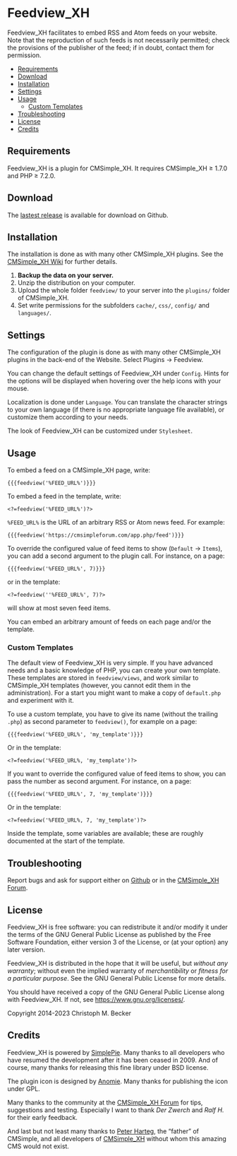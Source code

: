 # Feedview_XH

Feedview_XH facilitates to embed RSS and Atom feeds on your website.
Note that the reproduction of such feeds is not necessarily permitted; check
the provisions of the publisher of the feed; if in doubt, contact them for
permission.

- [Requirements](#requirements)
- [Download](#download)
- [Installation](#installation)
- [Settings](#settings)
- [Usage](#usage)
  - [Custom Templates](#custom-templates)
- [Troubleshooting](#troubleshooting)
- [License](#license)
- [Credits](#credits)

## Requirements

Feedview_XH is a plugin for CMSimple_XH.
It requires CMSimple_XH ≥ 1.7.0 and PHP ≥ 7.2.0.

## Download

The [lastest release](https://github.com/cmb69/feedview_xh/releases/latest)
is available for download on Github.

## Installation

The installation is done as with many other CMSimple\_XH plugins. See the
[CMSimple\_XH Wiki](https://wiki.cmsimple-xh.org/?for-users/working-with-the-cms/plugins)
for further details.

1. **Backup the data on your server.**
1. Unzip the distribution on your computer.
1. Upload the whole folder `feedview/` to your server into the `plugins/`
   folder of CMSimple_XH.</li>
1. Set write permissions for the subfolders `cache/`, `css/`, `config/` and
   `languages/`.

## Settings

The configuration of the plugin is done as with many other CMSimple_XH plugins in
the back-end of the Website. Select Plugins → Feedview.

You can change the default settings of Feedview_XH under `Config`.
Hints for the options will be displayed when hovering over the help icons
with your mouse.

Localization is done under `Language`. You can translate the character
strings to your own language (if there is no appropriate language file
available), or customize them according to your needs.

The look of Feedview_XH can be customized under `Stylesheet`.

## Usage

To embed a feed on a CMSimple_XH page, write:

    {{{feedview('%FEED_URL%')}}}

To embed a feed in the template, write:

    <?=feedview('%FEED_URL%')?>

`%FEED_URL%` is the URL of an arbitrary RSS or Atom news feed. For example:

    {{{feedview('https://cmsimpleforum.com/app.php/feed')}}}

To override the configured value of feed items to show (`Default` → `Items`),
you can add a second argument to the plugin call. For instance, on a page:

    {{{feedview('%FEED_URL%', 7)}}}

or in the template:

    <?=feedview(''%FEED_URL%', 7)?>

will show at most seven feed items.

You can embed an arbitrary amount of feeds on each page and/or the
template.

### Custom Templates

The default view of Feedview_XH is very simple. If you have advanced needs
and a basic knowledge of PHP, you can create your own template. These templates
are stored in `feedview/views`, and work similar to CMSimple_XH templates
(however, you cannot edit them in the administration). For a start you might want
to make a copy of `default.php` and experiment with it.

To use a custom template, you have to give its name (without the trailing
`.php`) as second parameter to `feedview()`, for example on a page:

    {{{feedview('%FEED_URL%', 'my_template')}}}

Or in the template:

    <?=feedview('%FEED_URL%, 'my_template')?>

If you want to override the configured value of feed items to show,
you can pass the number as second argument. For instance, on a page:

    {{{feedview('%FEED_URL%', 7, 'my_template')}}}

Or in the template:

    <?=feedview('%FEED_URL%, 7, 'my_template')?>

Inside the template, some variables are available; these are roughly documented
at the start of the template.

## Troubleshooting

Report bugs and ask for support either on [Github](https://github.com/cmb69/feedview_xh/issues)
or in the [CMSimple_XH Forum](https://cmsimpleforum.com/).

## License

Feedview_XH is free software: you can redistribute it and/or modify
it under the terms of the GNU General Public License as published by
the Free Software Foundation, either version 3 of the License, or
(at your option) any later version.

Feedview_XH is distributed in the hope that it will be useful,
but *without any warranty*; without even the implied warranty of
*merchantibility* or *fitness for a particular purpose*. See the
GNU General Public License for more details.

You should have received a copy of the GNU General Public License
along with Feedview_XH.  If not, see <https://www.gnu.org/licenses/>.

Copyright 2014-2023 Christoph M. Becker

## Credits

Feedview_XH is powered by [SimplePie](https://simplepie.org/).
Many thanks to all developers who have resumed the development after it has been
ceased in 2009. And of course, many thanks for releasing this fine library under
BSD license.

The plugin icon is designed by [Anomie](https://en.wikipedia.org/wiki/User:Anomie).
Many thanks for publishing the icon under GPL.

Many thanks to the community at the [CMSimple_XH Forum](https://www.cmsimpleforum.com/)
for tips, suggestions and testing. Especially I want to thank *Der Zwerch* and
*Ralf H.* for their early feedback.

And last but not least many thanks to [Peter Harteg](https://www.harteg.dk/),
the “father” of CMSimple, and all developers of [CMSimple_XH](https://www.cmsimple-xh.org/)
without whom this amazing CMS would not exist.
